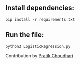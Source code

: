 ## Install dependencies:

`pip install -r requirements.txt`

## Run the file:

`python3 LogisticRegression.py`

Contribution by [Pratik Choudhari](https://www.github.com/pratik-choudhari)